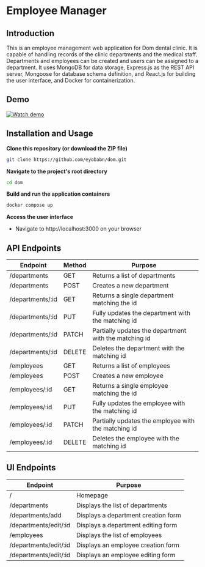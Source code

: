 # Employee Manager

## Introduction
This is an employee management web application for Dom dental clinic. It is capable of handling records of the clinic departments and the medical staff. Departments and employees can be created and users can be assigned to a department. It uses MongoDB for data storage, Express.js as the REST API server, Mongoose for database schema definition, and React.js for building the user interface, and Docker for containerization.

## Demo
[![Watch demo](assets/Dom-demo.gif)](https://youtu.be/3vN5n-XvmmM)

## Installation and Usage
**Clone this repository (or download the ZIP file)**
```bash
git clone https://github.com/eyobabn/dom.git
```
**Navigate to the project's root directory**
```bash
cd dom
```
**Build and run the application containers**
```bash
docker compose up
```
**Access the user interface**
* Navigate to http://localhost:3000 on your browser

## API Endpoints

| Endpoint| Method | Purpose |
|---------|--------|---------|
| /departments | GET | Returns a list of departments |
| /departments | POST | Creates a new department |
| /departments/:id | GET | Returns a single department matching the id |
| /departments/:id | PUT | Fully updates the department with the matching id |
| /departments/:id | PATCH | Partially updates the department with the matching id |
| /departments/:id | DELETE | Deletes the department with the matching id |
| /employees | GET | Returns a list of employees |
| /employees | POST | Creates a new employee |
| /employees/:id | GET | Returns a single employee matching the id |
| /employees/:id | PUT | Fully updates the employee with the matching id |
| /employees/:id | PATCH | Partially updates the employee with the matching id |
| /employees/:id | DELETE | Deletes the employee with the matching id |

## UI Endpoints
| Endpoint| Purpose |
|---------|---------|
| / | Homepage |
| /departments | Displays the list of departments |
| /departments/add | Displays a department creation form |
| /departments/edit/:id | Displays a department editing form |
| /employees | Displays the list of employees |
| /departments/edit/:id | Displays an employee creation form |
| /departments/edit/:id | Displays an employee editing form |
